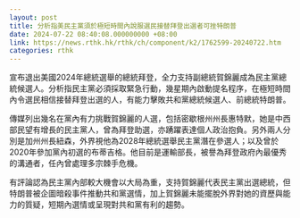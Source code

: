 ```yaml
---
layout: post
title: 分析指美民主黨須於極短時間內說服選民接替拜登出選者可挫特朗普
date: 2024-07-22 08:40:08.000000000 +08:00
link: https://news.rthk.hk/rthk/ch/component/k2/1762599-20240722.htm
categories: rthk
---
```


宣布退出美國2024年總統選舉的總統拜登，全力支持副總統賀錦麗成為民主黨總統候選人。分析指民主黨必須採取緊急行動，幾星期內啟動提名程序，在極短時間內令選民相信接替拜登出選的人，有能力擊敗共和黨總統候選人、前總統特朗普。

傳媒列出幾名在黨內有力挑戰賀錦麗的人選，包括密歇根州州長惠特默，她是中西部民望有增長的民主黨人，曾為拜登助選，亦踴躍表達個人政治抱負。另外兩人分別是加州州長紐森，外界視他為2028年總統選舉民主黨潛在參選人；以及曾於2020年參加黨內初選的布蒂吉格。他目前是運輸部長，被譽為拜登政府內最優秀的溝通者，任內曾處理多宗棘手危機。

有評論認為民主黨內部較大機會以大局為重，支持賀錦麗代表民主黨出選總統，但特朗普被企圖暗殺事件推動共和黨選情，加上賀錦麗未能擺脫外界對她的資歷與能力的質疑，短期內選情或呈現對共和黨有利的趨勢。

